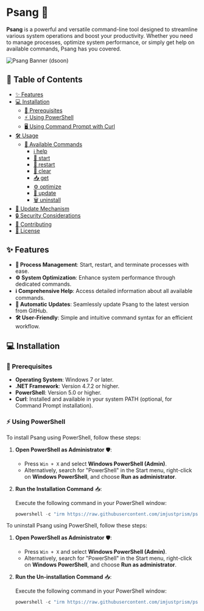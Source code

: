 # Psang 🚀

**Psang** is a powerful and versatile command-line tool designed to streamline various system operations and boost your productivity. Whether you need to manage processes, optimize system performance, or simply get help on available commands, Psang has you covered.

![Psang Banner](https://github.com/imjustprism/psang/blob/main/assets/banner.png?raw=true) (dsoon)

## 📖 Table of Contents

- [✨ Features](#-features)
- [💻 Installation](#-installation)
  - [🔧 Prerequisites](#-prerequisites)
  - [⚡ Using PowerShell](#-using-powershell)
  - [🖥️ Using Command Prompt with Curl](#️-using-command-prompt-with-curl)
- [🛠️ Usage](#️-usage)
  - [📜 Available Commands](#-available-commands)
    - [ℹ️ help](#️-help)
    - [🚀 start](#-start)
    - [🔄 restart](#-restart)
    - [🧹 clear](#-clear)
    - [📥 get](#-get)
    - [⚙️ optimize](#️-optimize)
    - [🔧 update](#-update)
    - [🗑️ uninstall](#️-uninstall)
- [🔄 Update Mechanism](#-update-mechanism)
- [🔒 Security Considerations](#-security-considerations)
- [🤝 Contributing](#-contributing)
- [📄 License](#-license)

## ✨ Features

- **🔧 Process Management**: Start, restart, and terminate processes with ease.
- **⚙️ System Optimization**: Enhance system performance through dedicated commands.
- **ℹ️ Comprehensive Help**: Access detailed information about all available commands.
- **🔄 Automatic Updates**: Seamlessly update Psang to the latest version from GitHub.
- **🛠️ User-Friendly**: Simple and intuitive command syntax for an efficient workflow.

## 💻 Installation

### 🔧 Prerequisites

- **Operating System**: Windows 7 or later.
- **.NET Framework**: Version 4.7.2 or higher.
- **PowerShell**: Version 5.0 or higher.
- **Curl**: Installed and available in your system PATH (optional, for Command Prompt installation).

### ⚡ Using PowerShell

To install Psang using PowerShell, follow these steps:

1. **Open PowerShell as Administrator** 🛡️:

   - Press `Win + X` and select **Windows PowerShell (Admin)**.
   - Alternatively, search for "PowerShell" in the Start menu, right-click on **Windows PowerShell**, and choose **Run as administrator**.

2. **Run the Installation Command** 📥:

   Execute the following command in your PowerShell window:

   ```powershell
   powershell -c "irm https://raw.githubusercontent.com/imjustprism/psang/master/psang-install.ps1 | iex"

To uninstall Psang using PowerShell, follow these steps:

1. **Open PowerShell as Administrator** 🛡️:

   - Press `Win + X` and select **Windows PowerShell (Admin)**.
   - Alternatively, search for "PowerShell" in the Start menu, right-click on **Windows PowerShell**, and choose **Run as administrator**.

2. **Run the Un-installation Command** 📥:

   Execute the following command in your PowerShell window:

   ```powershell
   powershell -c "irm https://raw.githubusercontent.com/imjustprism/psang/master/psang-uninstall.ps1 | iex"
